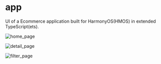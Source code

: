 # app
 UI of a Ecommerce application built for HarmonyOS(HMOS) in extended TypeScript(ets).
 
 
 
 
![home_page](https://user-images.githubusercontent.com/84433855/169695232-4447ba24-be86-4620-8fb4-3849d37d62a6.png)

![detail_page](https://user-images.githubusercontent.com/84433855/169695236-bbe431f5-905b-4a4f-b061-39d61f72a5f2.png)

![filter_page](https://user-images.githubusercontent.com/84433855/169695238-be56c43d-8b33-4bfc-888e-777f507c5629.png)

